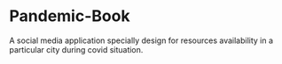 # Pandemic-Book
A social media application specially design for resources availability in a particular city during covid situation. 

